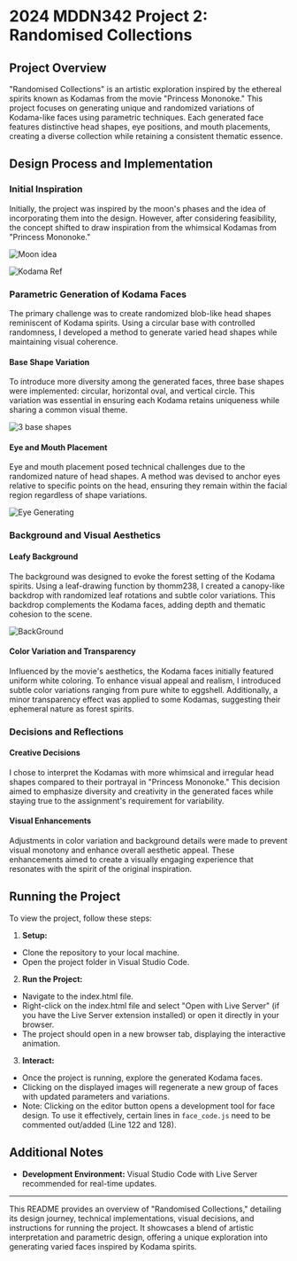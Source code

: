 # 2024 MDDN342 Project 2: Randomised Collections

## Project Overview

"Randomised Collections" is an artistic exploration inspired by the ethereal spirits known as Kodamas from the movie "Princess Mononoke." This project focuses on generating unique and randomized variations of Kodama-like faces using parametric techniques. Each generated face features distinctive head shapes, eye positions, and mouth placements, creating a diverse collection while retaining a consistent thematic essence.

## Design Process and Implementation

### Initial Inspiration

Initially, the project was inspired by the moon's phases and the idea of incorporating them into the design. However, after considering feasibility, the concept shifted to draw inspiration from the whimsical Kodamas from "Princess Mononoke."

![Moon idea](image.png)

![Kodama Ref](image-1.png)

### Parametric Generation of Kodama Faces

The primary challenge was to create randomized blob-like head shapes reminiscent of Kodama spirits. Using a circular base with controlled randomness, I developed a method to generate varied head shapes while maintaining visual coherence.

#### Base Shape Variation

To introduce more diversity among the generated faces, three base shapes were implemented: circular, horizontal oval, and vertical circle. This variation was essential in ensuring each Kodama retains uniqueness while sharing a common visual theme.

![3 base shapes](image-2.png)

#### Eye and Mouth Placement

Eye and mouth placement posed technical challenges due to the randomized nature of head shapes. A method was devised to anchor eyes relative to specific points on the head, ensuring they remain within the facial region regardless of shape variations.

![Eye Generating](image-4.png)

### Background and Visual Aesthetics

#### Leafy Background

The background was designed to evoke the forest setting of the Kodama spirits. Using a leaf-drawing function by thomm238, I created a canopy-like backdrop with randomized leaf rotations and subtle color variations. This backdrop complements the Kodama faces, adding depth and thematic cohesion to the scene.

![BackGround](image-5.png)

#### Color Variation and Transparency

Influenced by the movie's aesthetics, the Kodama faces initially featured uniform white coloring. To enhance visual appeal and realism, I introduced subtle color variations ranging from pure white to eggshell. Additionally, a minor transparency effect was applied to some Kodamas, suggesting their ephemeral nature as forest spirits.

### Decisions and Reflections

#### Creative Decisions

I chose to interpret the Kodamas with more whimsical and irregular head shapes compared to their portrayal in "Princess Mononoke." This decision aimed to emphasize diversity and creativity in the generated faces while staying true to the assignment's requirement for variability.

#### Visual Enhancements

Adjustments in color variation and background details were made to prevent visual monotony and enhance overall aesthetic appeal. These enhancements aimed to create a visually engaging experience that resonates with the spirit of the original inspiration.

## Running the Project

To view the project, follow these steps:

1. **Setup:**
  - Clone the repository to your local machine.
  - Open the project folder in Visual Studio Code.

2. **Run the Project:**
  - Navigate to the index.html file.
  - Right-click on the index.html file and select "Open with Live Server" (if you have the Live Server extension installed) or open it directly in your browser.
  - The project should open in a new browser tab, displaying the interactive animation. 

 3. **Interact:**
   - Once the project is running, explore the generated Kodama faces.
   - Clicking on the displayed images will regenerate a new group of faces with updated parameters and variations.
   - Note: Clicking on the editor button opens a development tool for face design. To use it effectively, certain lines in `face_code.js` need to be commented out/added (Line 122 and 128).

## Additional Notes

- **Development Environment:** Visual Studio Code with Live Server recommended for real-time updates.

---

This README provides an overview of "Randomised Collections," detailing its design journey, technical implementations, visual decisions, and instructions for running the project. It showcases a blend of artistic interpretation and parametric design, offering a unique exploration into generating varied faces inspired by Kodama spirits.
